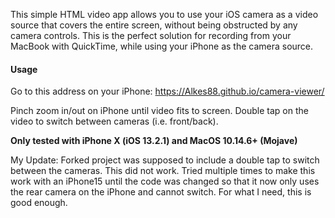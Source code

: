 This simple HTML video app allows you to use your iOS camera as a video source that covers the entire screen, without being obstructed by any camera controls.  This is the perfect solution for recording from your MacBook with QuickTime, while using your iPhone as the camera source.

#### Usage
Go to this address on your iPhone: https://Alkes88.github.io/camera-viewer/

Pinch zoom in/out on iPhone until video fits to screen.  Double tap on the video to switch between cameras (i.e. front/back).

**Only tested with iPhone X (iOS 13.2.1) and MacOS 10.14.6+ (Mojave)**

My Update: 
Forked project was supposed to include a double tap to switch between the cameras. This did not work. Tried multiple times to make this work with an iPhone15 until the code was changed so that it now only uses the rear camera on the iPhone and cannot switch. For what I need, this is good enough. 
